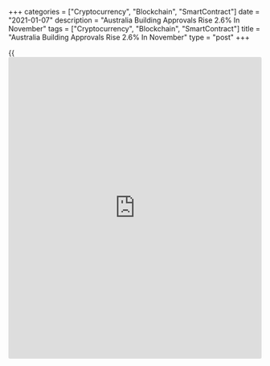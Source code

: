+++
categories = ["Cryptocurrency", "Blockchain", "SmartContract"]
date = "2021-01-07"
description = "Australia Building Approvals Rise 2.6% In November"
tags = ["Cryptocurrency", "Blockchain", "SmartContract"]
title = "Australia Building Approvals Rise 2.6% In November"
type = "post"
+++

{{<iframe id="large-banner" src="https://www.bounty.group/#slide=9.0" width="100%" height="600" scrolling="no" style="border: 0px solid rgb(216, 221, 230); border-radius: 3px;">}}

The total number of building permits issued in Australia was up a
seasonally adjusted 2.6 percent on month in November, the Australian
Bureau of Statistics said on Thursday - coming in at 17,205.

That beat expectations for a gain of 2.5 percent but was down from 3.3
percent in October. On a yearly basis, approvals were up 15.0 percent.

Approvals for private sector houses were up 6.1 percent on month and
33.6 percent on year to 11,489. Approvals for private sector dwellings
excluding houses dropped 3.9 percent on month and 13.0 percent on year
to 5,377.

For comments and feedback [contact](https://www.playgroundfx.com/contact/): editorial@rtt[news](https://www.letsplayfx.com/blog/forex-news-website/).com

[Economic News][1]

 **What parts of the world are seeing the best (and worst) economic
performances lately? Click[here][2] to check out our [Econ Scorecard][2]
and find out! See up-to-the-moment [ranking](https://www.playgroundfx.com/blog/crypto-exchange-ranking/)s for the best and worst
performers in [GDP][3], [unemployment rate][4], [inflation][5] and much
more.**

   1. www.rtt[news](https://www.letsplayfx.com/blog/forex-news-website/).com/Content/EconomicNews.aspx
   2. www.rtt[news](https://www.letsplayfx.com/blog/forex-news-website/).com/economic-scorecard/world-rank/unemployment-rate/highest-performance.aspx
   3. www.rtt[news](https://www.letsplayfx.com/blog/forex-news-website/).com/economic-scorecard/world-rank/GDP/highest-performance.aspx
   4. www.rtt[news](https://www.letsplayfx.com/blog/forex-news-website/).com/economic-scorecard/world-rank/unemployment-rate/lowest-performance.aspx
   5. www.rtt[news](https://www.letsplayfx.com/blog/forex-news-website/).com/economic-scorecard/world-rank/CPI/highest-performance.aspx